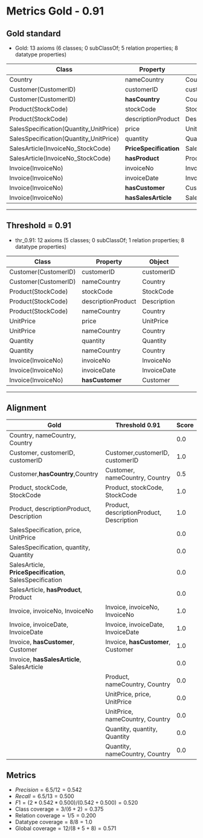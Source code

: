 # Metrics Gold - 0.91

## Gold standard

* Gold: 13 axioms (6 classes; 0 subClassOf; 5 relation properties; 8 datatype properties)
  
|Class|Property|Object|
|-----|---------|------|
|Country|nameCountry|Country|
|Customer(CustomerID)|customerID|customerID|
|Customer(CustomerID)|**hasCountry**|Country|
|Product(StockCode)|stockCode|StockCode|
|Product(StockCode)|descriptionProduct|Description|
|SalesSpecification(Quantity_UnitPrice)|price|UnitPrice|
|SalesSpecification(Quantity_UnitPrice)|quantity|Quantity|
|SalesArticle(InvoiceNo_StockCode)|**PriceSpecification**|SalesSpecification|
|SalesArticle(InvoiceNo_StockCode)|**hasProduct**|Product|
|Invoice(InvoiceNo)|invoiceNo|InvoiceNo|
|Invoice(InvoiceNo)|invoiceDate|InvoiceDate|
|Invoice(InvoiceNo)|**hasCustomer**|Customer|
|Invoice(InvoiceNo)|**hasSalesArticle**|SalesArticle|

-----------------------------------------------------

## Threshold = 0.91

* thr_0.91: 12 axioms (5 classes; 0 subClassOf; 1 relation properties; 8 datatype properties)
  
|Class|Property|Object|
|-----|---------|------|
|Customer(CustomerID)|customerID|customerID|
|Customer(CustomerID)|nameCountry|Country|
|Product(StockCode)|stockCode|StockCode|
|Product(StockCode)|descriptionProduct|Description|
|Product(StockCode)|nameCountry|Country|
|UnitPrice|price|UnitPrice|
|UnitPrice|nameCountry|Country|
|Quantity|quantity|Quantity|
|Quantity|nameCountry|Country|
|Invoice(InvoiceNo)|invoiceNo|InvoiceNo|
|Invoice(InvoiceNo)|invoiceDate|InvoiceDate|
|Invoice(InvoiceNo)|**hasCustomer**|Customer|

-----------------------------------------------------

## Alignment

|Gold | Threshold 0.91|Score|
|-----|--------------|-----|
|Country, nameCountry, Country||0.0|
|Customer, customerID, customerID|Customer,customerID, customerID|1.0|
|Customer,**hasCountry**,Country|Customer, nameCountry, Country|0.5|
|Product, stockCode, StockCode|Product, stockCode, StockCode|1.0|
|Product, descriptionProduct, Description|Product, descriptionProduct, Description|1.0|
|SalesSpecification, price, UnitPrice||0.0|
|SalesSpecification, quantity, Quantity||0.0|
|SalesArticle, **PriceSpecification**, SalesSpecification||0.0|
|SalesArticle, **hasProduct**, Product||0.0|
|Invoice, invoiceNo, InvoiceNo|Invoice, invoiceNo, InvoiceNo|1.0|
|Invoice, invoiceDate, InvoiceDate|Invoice, invoiceDate, InvoiceDate|1.0|
|Invoice, **hasCustomer**, Customer|Invoice, **hasCustomer**, Customer|1.0|
|Invoice, **hasSalesArticle**, SalesArticle||0.0|
||Product, nameCountry, Country|0.0|
||UnitPrice, price, UnitPrice|0.0|
||UnitPrice, nameCountry, Country|0.0|
||Quantity, quantity, Quantity|0.0|
||Quantity, nameCountry, Country|0.0|

## Metrics

* $Precision = 6.5 / 12 = 0.542$
* $Recall = 6.5 / 13 = 0.500$
* $F1 = (2 * 0.542 * 0.500) / (0.542 + 0.500) = 0.520$
* $\text{Class coverage} = 3 / (6 + 2) = 0.375$
* $\text{Relation coverage} = 1 / 5 = 0.200$
* $\text{Datatype coverage} = 8 / 8 = 1.0$
* $\text{Global coverage} = 12 / (8 + 5 + 8) = 0.571$
